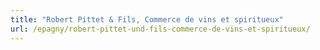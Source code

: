 ```yaml
---
title: "Robert Pittet & Fils, Commerce de vins et spiritueux"
url: /epagny/robert-pittet-und-fils-commerce-de-vins-et-spiritueux/
---
```

